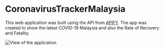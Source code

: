 # CoronavirusTrackerMalaysia
 

This web application was built using the API from [APIFY](https://apify.com/). The app was created to show the latest COVID-19 Malaysia and also the Rate of Recovery and Fatality. 

![View of the application](https://github.com/elainesong7/CoronavirusTrackerMalaysia/Looks.png?raw=true)
